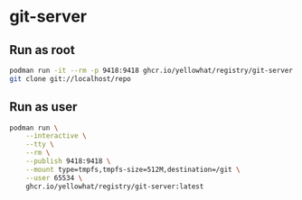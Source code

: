 # git-server

## Run as root

```bash
podman run -it --rm -p 9418:9418 ghcr.io/yellowhat/registry/git-server:latest
git clone git://localhost/repo
```

## Run as user

```bash
podman run \
    --interactive \
    --tty \
    --rm \
    --publish 9418:9418 \
    --mount type=tmpfs,tmpfs-size=512M,destination=/git \
    --user 65534 \
    ghcr.io/yellowhat/registry/git-server:latest
```
